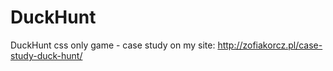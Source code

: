 DuckHunt
========

DuckHunt css only game - case study on my site: http://zofiakorcz.pl/case-study-duck-hunt/
